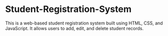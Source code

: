 # Student-Registration-System
This is a web-based student registration system built using HTML, CSS, and JavaScript. It allows users to add, edit, and delete student records. 
